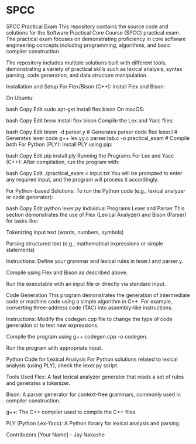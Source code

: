 # SPCC
SPCC Practical Exam
This repository contains the source code and solutions for the Software Practical Core Course (SPCC) practical exam. The practical exam focuses on demonstrating proficiency in core software engineering concepts including programming, algorithms, and basic compiler construction.

The repository includes multiple solutions built with different tools, demonstrating a variety of practical skills such as lexical analysis, syntax parsing, code generation, and data structure manipulation.

Installation and Setup
For Flex/Bison (C++):
Install Flex and Bison:

On Ubuntu:

bash
Copy
Edit
sudo apt-get install flex bison
On macOS:

bash
Copy
Edit
brew install flex bison
Compile the Lex and Yacc files:

bash
Copy
Edit
bison -d parser.y      # Generates parser code
flex lexer.l           # Generates lexer code
g++ lex.yy.c parser.tab.c -o practical_exam   # Compile both
For Python (PLY):
Install PLY using pip:

bash
Copy
Edit
pip install ply
Running the Programs
For Lex and Yacc (C++):
After compilation, run the program with:

bash
Copy
Edit
./practical_exam < input.txt
You will be prompted to enter any required input, and the program will process it accordingly.

For Python-based Solutions:
To run the Python code (e.g., lexical analyzer or code generator):

bash
Copy
Edit
python lexer.py
Individual Programs
Lexer and Parser
This section demonstrates the use of Flex (Lexical Analyzer) and Bison (Parser) for tasks like:

Tokenizing input text (words, numbers, symbols)

Parsing structured text (e.g., mathematical expressions or simple statements)

Instructions:
Define your grammar and lexical rules in lexer.l and parser.y.

Compile using Flex and Bison as described above.

Run the executable with an input file or directly via standard input.

Code Generation
This program demonstrates the generation of intermediate code or machine code using a simple algorithm in C++. For example, converting three-address code (TAC) into assembly-like instructions.

Instructions:
Modify the codegen.cpp file to change the type of code generation or to test new expressions.

Compile the program using g++ codegen.cpp -o codegen.

Run the program with appropriate input.

Python Code for Lexical Analysis
For Python solutions related to lexical analysis (using PLY), check the lexer.py script.

Tools Used
Flex: A fast lexical analyzer generator that reads a set of rules and generates a tokenizer.

Bison: A parser generator for context-free grammars, commonly used in compiler construction.

g++: The C++ compiler used to compile the C++ files.

PLY (Python Lex-Yacc): A Python library for lexical analysis and parsing.

Contributors
[Your Name] - Jay Nakashe